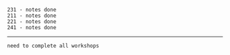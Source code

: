 ```
231 - notes done 
211 - notes done
221 - notes done
241 - notes done
```
---
```
need to complete all workshops
```
